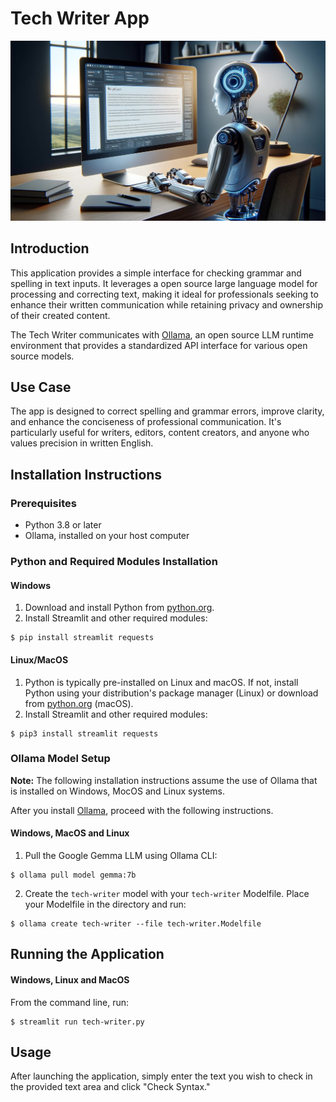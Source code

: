 # Tech Writer App

![](./images/tech-writer-header-image-dalle3.jpg "Source: Dall-E 3: Image of a AI robot, typing at a computer, presumably writing a blog post article, and wanting an application to help it write more clearly, concisely and effectively")

## Introduction
This application provides a simple interface for checking grammar and spelling in text inputs. It leverages a open source large language model for processing and correcting text, making it ideal for professionals seeking to enhance their written communication while retaining privacy and ownership of their created content.

The Tech Writer communicates with [Ollama](https://ollama.ai), an open source LLM runtime environment that provides a standardized API interface for various open source models.

## Use Case
The app is designed to correct spelling and grammar errors, improve clarity, and enhance the conciseness of professional communication. It's particularly useful for writers, editors, content creators, and anyone who values precision in written English.

## Installation Instructions
### Prerequisites
- Python 3.8 or later
- Ollama, installed on your host computer
### Python and Required Modules Installation
#### Windows
1. Download and install Python from [python.org](https://www.python.org/downloads/windows/).
2. Install Streamlit and other required modules:
```
$ pip install streamlit requests
```
#### Linux/MacOS
1. Python is typically pre-installed on Linux and macOS. If not, install Python using your distribution's package manager (Linux) or download from [python.org](https://www.python.org/downloads/macos/) (macOS).
2. Install Streamlit and other required modules:
```
$ pip3 install streamlit requests
```
### Ollama Model Setup
**Note:** The following installation instructions assume the use of Ollama that is installed on Windows, MocOS and Linux systems.   

After you install [Ollama](https://github.com/ollama/ollama), proceed with the following instructions.
#### Windows, MacOS and Linux
1. Pull the Google Gemma LLM using Ollama CLI:
```
$ ollama pull model gemma:7b
```
2. Create the `tech-writer` model with your `tech-writer` Modelfile. Place your Modelfile in the directory and run:
```
$ ollama create tech-writer --file tech-writer.Modelfile
```
## Running the Application
#### Windows, Linux and MacOS
From the command line, run:
```
$ streamlit run tech-writer.py
```
## Usage
After launching the application, simply enter the text you wish to check in the provided text area and click "Check Syntax." 

